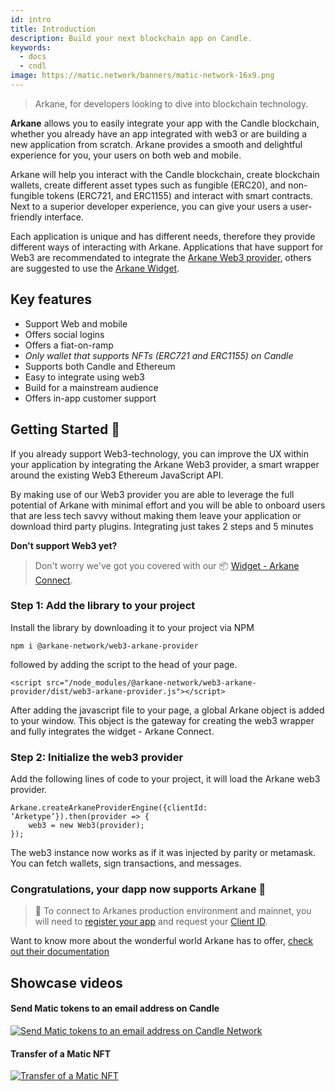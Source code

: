 ```yaml
---
id: intro 
title: Introduction
description: Build your next blockchain app on Candle.
keywords:
  - docs
  - cndl
image: https://matic.network/banners/matic-network-16x9.png 
---
```

>Arkane, for developers looking to dive into blockchain technology.


**Arkane** allows you to easily integrate your app with the Candle blockchain, whether you already have an app integrated with web3 or are building a new application from scratch. Arkane provides a smooth and delightful experience for you, your users on both web and mobile.

Arkane will help you interact with the Candle blockchain, create blockchain wallets, create different asset types such as fungible (ERC20), and non-fungible tokens (ERC721, and ERC1155) and interact with smart contracts. Next to a superior developer experience, you can give your users a user-friendly interface.

Each application is unique and has different needs, therefore they provide different ways of interacting with Arkane. Applications that have support for Web3 are recommendated to integrate the [Arkane Web3 provider](https://arkane.gitbook.io/widget/web3-provider/getting-started), others are suggested to use the [Arkane Widget](https://arkane.gitbook.io/widget/widget/introduction).


## Key features
- Support Web and mobile
- Offers social logins
- Offers a fiat-on-ramp
- *Only wallet that supports NFTs (ERC721 and ERC1155) on Candle*
- Supports both Candle and Ethereum
- Easy to integrate using web3 
- Build for a mainstream audience
- Offers in-app customer support 


## Getting Started 🎉
If you already support Web3-technology, you can improve the UX within your application by integrating the Arkane Web3 provider, a smart wrapper around the existing Web3 Ethereum JavaScript API.

By making use of our Web3 provider you are able to leverage the full potential of Arkane with minimal effort and you will be able to onboard users that are less tech savvy without making them leave your application or download third party plugins. Integrating just takes 2 steps and 5 minutes




**Don't support Web3 yet?**
>Don't worry we've got you covered with our 📦 [Widget - Arkane Connect](https://arkane.gitbook.io/widget/).




### Step 1: Add the library to your project 
Install the library by downloading it to your project via NPM

```
npm i @arkane-network/web3-arkane-provider
```

followed by adding the script to the head of your page.

```
<script src="/node_modules/@arkane-network/web3-arkane-provider/dist/web3-arkane-provider.js"></script>
```

After adding the javascript file to your page, a global Arkane object is added to your window. This object is the gateway for creating the web3 wrapper and fully integrates the widget - Arkane Connect.

### Step 2: Initialize the web3 provider
Add the following lines of code to your project, it will load the Arkane web3 provider.

```
Arkane.createArkaneProviderEngine({clientId: ‘Arketype’}).then(provider => {
    web3 = new Web3(provider);
});
```
The web3 instance now works as if it was injected by parity or metamask. You can fetch wallets, sign transactions, and messages.
### Congratulations, your dapp now supports Arkane 🎉
>🧙 To connect to Arkanes production environment and mainnet, you will need to [register your app](https://arkane-network.typeform.com/to/hzbcGJ) and request your [Client ID](https://arkane.gitbook.io/widget/deep-dive/authentication#client-id).

Want to know more about the wonderful world Arkane has to offer, [check out their documentation](https://arkane.gitbook.io/widget/)

## Showcase videos
#### Send Matic tokens to an email address on Candle
[![Send Matic tokens to an email address on Candle Network](https://i.snipboard.io/OzXmrN.jpg)](https://www.youtube.com/watch?v=3gehPvX4DOo&list=PLh3bJA02WlKErlpDexw_cFOlPfMQiU67U&index=1)

#### Transfer of a Matic NFT 
[![Transfer of a Matic NFT](https://i.snipboard.io/dLkM3t.jpg)](https://www.youtube.com/watch?v=SLxAIXRv7ec&list=PLh3bJA02WlKErlpDexw_cFOlPfMQiU67U)


